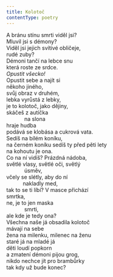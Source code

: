```yaml
---
title: Kolotoč
contentType: poetry
---
```


<section>

A bránu stínu smrti viděl jsi?  
Mluvil jsi s démony?  
Viděl jsi jejich svítivé obličeje,  
rudé zuby?  
Démoni tančí na lebce snu  
která roste ze srdce.  
_Opustit všecko!_  
Opustit sebe a najít si  
někoho jiného,  
svůj obraz v druhém,  
lebka vyrůstá z lebky,  
je to kolotoč, jako dějiny,  
skáčeš z autíčka  
            na slona  
hraje hudba  
podává se klobása a cukrová vata.  
Sedíš na bílém koníku,  
na černém koníku sedíš ty před pěti lety  
na kohoutu je ona.  
Co na ní vidíš? Prázdná nádoba,  
světlé vlasy, světlé oči, světlý  
            úsměv,  
včely se slétly, aby do ní  
           nakladly med,  
tak to se ti líbí? V masce přichází  
smrtka,  
ne, je to jen maska  
            smrti,  
ale kde je tedy ona?  
Všechna naše já obsadila kolotoč  
mávají na sebe  
žena na milenku, milenec na ženu  
staré já na mladé já  
děti loudí popkorn  
a zmatení démoni pijou grog,  
nikdo nechce jít pro brambůrky  
tak kdy už bude konec?

</section>

